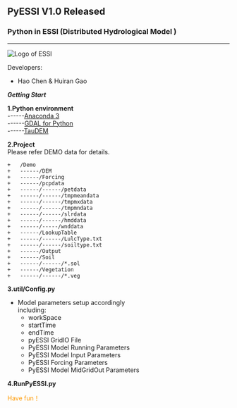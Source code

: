 ## PyESSI V1.0 Released
### Python in ESSI (Distributed Hydrological Model )
---
![Logo of ESSI](https://raw.githubusercontent.com/gaohr/MyImages/master/imgs/study/gaohr/ESSI/ESSI_ss.jpg "Logo of ESSI")

Developers:

+ Hao Chen & Huiran Gao


***Getting Start***<br>

**1.Python environment**<br>
------[Anaconda 3](https://www.anaconda.com/)<br>
------[GDAL for Python](https://pypi.python.org/pypi/GDAL/)<br> 
------[TauDEM](http://hydrology.usu.edu/taudem/taudem5/)<br>

**2.Project**<br>
Please refer DEMO data for details.<br>
~~~
+   /Demo
+   ------/DEM
+   ------/Forcing
+   ------/pcpdata
+   ------/------/petdata
+   ------/------/tmpmeandata
+   ------/------/tmpmxdata
+   ------/------/tmpmndata
+   ------/------/slrdata
+   ------/------/hmddata
+   ------/-----/wnddata
+   ------/LookupTable
+   ------/------/LulcType.txt
+   ------/------/soiltype.txt
+   ------/Output
+   ------/Soil
+   ------/------/*.sol
+   ------/Vegetation
+   ------/------/*.veg
~~~

**3.util/Config.py**<br>
+ Model parameters setup accordingly<br> 
including:<br> 
  + workSpace<br>
  + startTime<br>
  + endTime<br>
  + pyESSI GridIO File<br> 
  + PyESSI Model Running Parameters<br>
  + PyESSI Model Input Parameters<br> 
  + PyESSI Forcing Parameters<br> 
  + PyESSI Model MidGridOut Parameters<br> 

**4.RunPyESSI.py**<br>

<font color="#ff9900">Have fun！</font>

